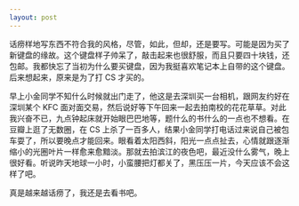 ```yaml
---
layout: post
---
```


话痨样地写东西不符合我的风格，尽管，如此，但却，还是要写。可能是因为买了新键盘的缘故。这个键盘样子帅呆了，敲击起来也很舒服，而且只要四十块钱，还包邮。我都快忘了当初为什么要买键盘，因为我挺喜欢笔记本上自带的这个键盘。后来想起来，原来是为了打 CS 才买的。

早上小金同学不知什么时候就出门走了，他这是去深圳买一台相机，跟网友约好在深圳某个 KFC 面对面交易，然后说好等下午回来一起去拍南校的花花草草。对此我兴奋不已，九点钟起床就开始眼巴巴地等，题什么的书什么的一点也不想看。在豆瓣上逛了无数圈，在 CS 上杀了一百多人，结果小金同学打电话过来说自己被包车耍了，所以要晚点才能回来。眼看着太阳西斜，阳光一点点扯去，心情就跟逐渐缩小的光圈叶片一样愈来愈黯淡。那就去拍滨江的夜色吧，最近没什么雾气，晚上很好看。听说昨天地球一小时，小蛮腰把灯都关了，黑压压一片，今天应该不会这样了吧。

真是越来越话痨了，我还是去看书吧。
